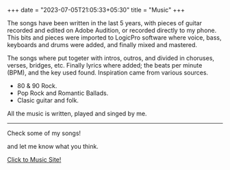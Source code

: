 +++
date = "2023-07-05T21:05:33+05:30"
title = "Music"
+++

The songs have been written in the last 5 years, with pieces of guitar recorded and edited on Adobe Audition, or recorded directly to my phone. This bits and pieces were imported to LogicPro software where voice, bass, keyboards and drums were added, and finally mixed and mastered.

The songs where put togeter with intros, outros, and divided in choruses, verses, bridges, etc. Finally lyrics where added; the beats per minute (BPM), and the key used found. Inspiration came from various sources.

* 80 & 90 Rock.
* Pop Rock and Romantic Ballads.
* Clasic guitar and folk.

All the music is written, played and singed by me.
  
---  
Check some of my songs!

and let me know what you think.

[Click to Music Site!](https://animal-garden.netlify.app/cover.html)
